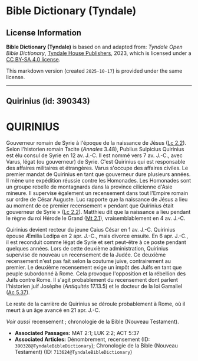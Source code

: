 # Bible Dictionary (Tyndale)

## License Information

**Bible Dictionary (Tyndale)** is based on and adapted from: _Tyndale Open Bible Dictionary_, [Tyndale House Publishers](https://tyndaleopenresources.com/), 2023, which is licensed under a [CC BY-SA 4.0 license](https://creativecommons.org/licenses/by-sa/4.0/legalcode.en).

This markdown version (created `2025-10-17`) is provided under the same license.



--------------------------------

## Quirinius (id: 390343)

QUIRINIUS
=========

Gouverneur romain de Syrie à l'époque de la naissance de Jésus ([Lc 2\.2](https://ref.ly/Luke2:2)). Selon l'historien romain Tacite (*Annales* 3\.48\), Publius Sulpicius Quirinius est élu consul de Syrie en 12 av. J.\-C. Il est nommé vers 7 av. J.\-C., avec Varus, légat (ou gouverneur) de Syrie. C'est Quirinius qui est responsable des affaires militaires et étrangères. Varus s'occupe des affaires civiles. Le premier mandat de Quirinius en tant que gouverneur dure plusieurs années. Il mène une expédition réussie contre les Homonades. Les Homonades sont un groupe rebelle de montagnards dans la province cilicienne d'Asie mineure. Il supervise également un recensement dans tout l'Empire romain sur ordre de César Auguste. Luc rapporte que la naissance de Jésus a lieu au moment de ce premier recensement « pendant que Quirinius était gouverneur de Syrie » ([Lc 2\.2](https://ref.ly/Luke2:2)). Matthieu dit que la naissance a lieu pendant le règne du roi Hérode le Grand ([Mt 2\.1](https://ref.ly/Matt2:1)), vraisemblablement en 4 av. J.\-C.

Quirinius devient recteur du jeune Caius César en 1 av. J.\-C. Quirinius épouse Æmilia Ledipa en 2 apr. J.\-C., mais divorce ensuite. En 6 apr. J.\-C., il est reconduit comme légat de Syrie et sert peut\-être à ce poste pendant quelques années. Lors de cette deuxième administration, Quirinius supervise de nouveau un recensement de la Judée. Ce deuxième recensement n'est pas fait selon la coutume juive, contrairement au premier. Le deuxième recensement exige un impôt des Juifs en tant que peuple subordonné à Rome. Cela provoque l'opposition et la rébellion des Juifs contre Rome. Il s'agit probablement du recensement dont parlent l'historien juif Josèphe (*Antiquités* 17\.13\.5\) et le docteur de la loi Gamaliel ([Ac 5\.37](https://ref.ly/Acts5:37)).

Le reste de la carrière de Quirinius se déroule probablement à Rome, où il meurt à un âge avancé en 21 apr. J.\-C.

*Voir aussi* recensement ; chronologie de la Bible (Nouveau Testament).

* **Associated Passages:** MAT 2:1; LUK 2:2; ACT 5:37
* **Associated Articles:** Dénombrement, recensement (ID: `390328@TyndaleBibleDictionary`); Chronologie de la Bible (Nouveau Testament) (ID: `713624@TyndaleBibleDictionary`)

